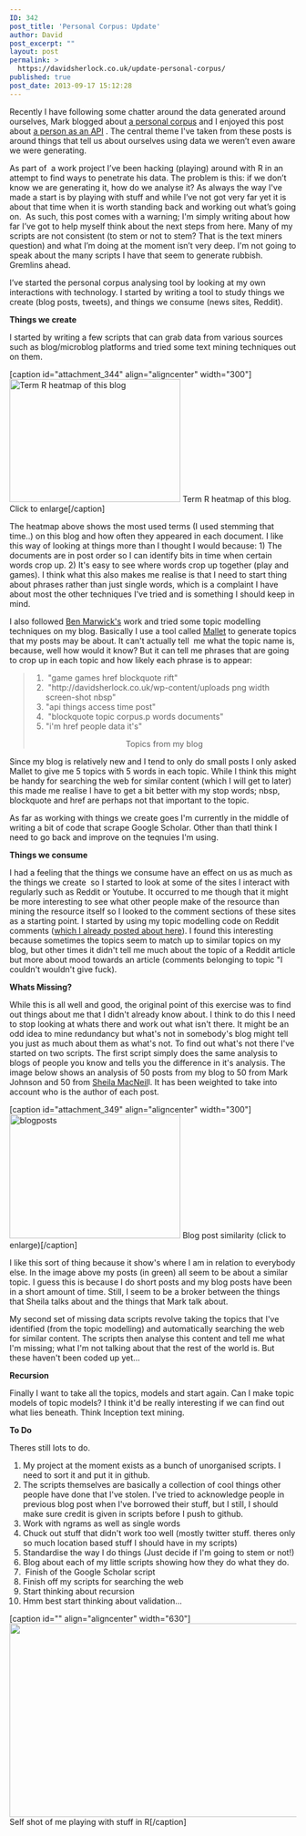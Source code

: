 ```yaml
---
ID: 342
post_title: 'Personal Corpus: Update'
author: David
post_excerpt: ""
layout: post
permalink: >
  https://davidsherlock.co.uk/update-personal-corpus/
published: true
post_date: 2013-09-17 15:12:28
---
```

Recently I have following some chatter around the data generated around ourselves, Mark blogged about <a href="http://dailyimprovisation.blogspot.co.uk/2013/08/the-personal-corpus.html">a personal corpus</a> and I enjoyed this post about <a href="http://howsheilaseesit.wordpress.com/2013/08/29/research-as-a-service-the-researcher-as-an-api-oerrhub/">a person as an API</a> . The central theme I've taken from these posts is around things that tell us about ourselves using data we weren’t even aware we were generating.

As part of  a work project I’ve been hacking (playing) around with R in an attempt to find ways to penetrate his data. The problem is this: if we don’t know we are generating it, how do we analyse it? As always the way I've made a start is by playing with stuff and while I’ve not got very far yet it is about that time when it is worth standing back and working out what’s going on.  As such, this post comes with a warning; I'm simply writing about how far I’ve got to help myself think about the next steps from here. Many of my scripts are not consistent (to stem or not to stem? That is the text miners question) and what I’m doing at the moment isn’t very deep. I'm not going to speak about the many scripts I have that seem to generate rubbish. Gremlins ahead.

I’ve started the personal corpus analysing tool by looking at my own interactions with technology. I started by writing a tool to study things we create (blog posts, tweets), and things we consume (news sites, Reddit).

<strong>Things we create</strong>

I started by writing a few scripts that can grab data from various sources such as blog/microblog platforms and tried some text mining techniques out on them.

[caption id="attachment_344" align="aligncenter" width="300"]<a href="http://davidsherlock.co.uk/wp-content/uploads/2013/09/R-heatmap-of-blog.png"><img class="size-medium wp-image-344 " alt="Term R heatmap of this blog" src="http://davidsherlock.co.uk/wp-content/uploads/2013/09/R-heatmap-of-blog-300x216.png" width="300" height="216" /></a> Term R heatmap of this blog. Click to enlarge[/caption]

The heatmap above shows the most used terms (I used stemming that time..) on this blog and how often they appeared in each document. I like this way of looking at things more than I thought I would because: 1) The documents are in post order so I can identify bits in time when certain words crop up. 2) It's easy to see where words crop up together (play and games). I think what this also makes me realise is that I need to start thing about phrases rather than just single words, which is a complaint I have about most the other techniques I've tried and is something I should keep in mind.

I also followed <a href="https://github.com/benmarwick">Ben Marwick's</a> work and tried some topic modelling techniques on my blog. Basically I use a tool called <a href="http://mallet.cs.umass.edu/">Mallet</a> to generate topics that my posts may be about. It can't actually tell  me what the topic name is, because, well how would it know? But it can tell me phrases that are going to crop up in each topic and how likely each phrase is to appear:
<blockquote>
<ol>
	<li> "game games href blockquote rift"</li>
	<li> "http://davidsherlock.co.uk/wp-content/uploads png width screen-shot nbsp"</li>
	<li>"api things access time post"</li>
	<li> "blockquote topic corpus.p words documents"</li>
	<li>"i'm href people data it's"</li>
</ol>
<p style="text-align: center;">Topics from my blog</p>
</blockquote>
Since my blog is relatively new and I tend to only do small posts I only asked Mallet to give me 5 topics with 5 words in each topic. While I think this might be handy for searching the web for similar content (which I will get to later) this made me realise I have to get a bit better with my stop words; nbsp, blockquote and href are perhaps not that important to the topic.

As far as working with things we create goes I'm currently in the middle of writing a bit of code that scrape Google Scholar. Other than thatI think I need to go back and improve on the teqnuies I'm using.

<strong>Things we consume</strong>

I had a feeling that the things we consume have an effect on us as much as the things we create  so I started to look at some of the sites I interact with regularly such as Reddit or Youtube. It occurred to me though that it might be more interesting to see what other people make of the resource than mining the resource itself so I looked to the comment sections of these sites as a starting point. I started by using my topic modelling code on Reddit comments (<a title="Topic Models in Reddit Comments" href="http://davidsherlock.co.uk/topic-models-reddit-comments/">which I already posted about here</a>). I found this interesting because sometimes the topics seem to match up to similar topics on my blog, but other times it didn't tell me much about the topic of a Reddit article but more about mood towards an article (comments belonging to topic "I couldn't wouldn't give fuck).

<strong>Whats Missing?</strong>

While this is all well and good, the original point of this exercise was to find out things about me that I didn't already know about. I think to do this I need to stop looking at whats there and work out what isn't there. It might be an odd idea to mine redundancy but what's not in somebody's blog might tell you just as much about them as what's not. To find out what's not there I've started on two scripts. The first script simply does the same analysis to blogs of people you know and tells you the difference in it's analysis. The image below shows an analysis of 50 posts from my blog to 50 from Mark Johnson and 50 from <a href="http://howsheilaseesit.wordpress.com/">Sheila MacNeil</a>l. It has been weighted to take into account who is the author of each post.

[caption id="attachment_349" align="aligncenter" width="300"]<a href="http://davidsherlock.co.uk/wp-content/uploads/2013/09/blogpost-simularity.png"><img class="size-medium wp-image-349" alt="blogposts" src="http://davidsherlock.co.uk/wp-content/uploads/2013/09/blogpost-simularity-300x218.png" width="300" height="218" /></a> Blog post similarity (click to enlarge)[/caption]

I like this sort of thing because it show's where I am in relation to everybody else. In the image above my posts (in green) all seem to be about a similar topic. I guess this is because I do short posts and my blog posts have been in a short amount of time. Still, I seem to be a broker between the things that Sheila talks about and the things that Mark talk about.

My second set of missing data scripts revolve taking the topics that I've identified (from the topic modelling) and automatically searching the web for similar content. The scripts then analyse this content and tell me what I'm missing; what I'm not talking about that the rest of the world is. But these haven't been coded up yet...

<strong>Recursion</strong>

Finally I want to take all the topics, models and start again. Can I make topic models of topic models? I think it'd be really interesting if we can find out what lies beneath. Think Inception text mining.

<strong>To Do</strong>

Theres still lots to do.
<ol>
	<li>My project at the moment exists as a bunch of unorganised scripts. I need to sort it and put it in github.</li>
	<li>The scripts themselves are basically a collection of cool things other people have done that I've stolen. I've tried to acknowledge people in previous blog post when I've borrowed their stuff, but I still, I should make sure credit is given in scripts before I push to github.</li>
	<li>Work with ngrams as well as single words</li>
	<li>Chuck out stuff that didn't work too well (mostly twitter stuff. theres only so much location based stuff I should have in my scripts)</li>
	<li>Standardise the way I do things (Just decide if I'm going to stem or not!)</li>
	<li>Blog about each of my little scripts showing how they do what they do.</li>
	<li> Finish of the Google Scholar script</li>
	<li>Finish off my scripts for searching the web</li>
	<li>Start thinking about recursion</li>
	<li>Hmm best start thinking about validation...</li>
</ol>
[caption id="" align="aligncenter" width="630"]<img alt="" src="http://www.angelfoodcomic.com/wp-content/uploads/I-have-no-idea-what-I-am-doing.jpg" width="630" height="340" /> Self shot of me playing with stuff in R[/caption]